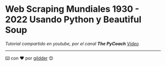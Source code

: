 # Web Scraping Mundiales 1930 - 2022 Usando Python y Beautiful Soup

_Tutorial compartido en youtube, por el canal **The PyCoach** [Video](https://www.youtube.com/watch?v=zzgYmjzy_Lg)_


---
⌨️ con ❤️ por [gildder](https://github.com/gildder) 😊